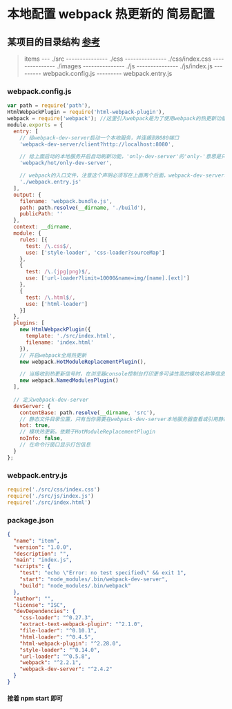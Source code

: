 # 本地配置 webpack 热更新的 简易配置

## 某项目的目录结构 [参考](https://github.com/kingvid-chan/webpack2-lessons/tree/master/lesson2)

> items --- ./src
> --------------- ./css
> --------------- ./css/index.css
> --------------- ./images
> --------------- ./js
> --------------- ./js/index.js
> --------- webpack.config.js
> --------- webpack.entry.js

### webpack.config.js

```js
var path = require('path'),
HtmlWebpackPlugin = require('html-webpack-plugin'),
webpack = require('webpack'); //这里引入webpack是为了使用webpack的热更新功能以及其他自带插件，见 module.exports.plugins
module.exports = {
  entry: [
    // 给webpack-dev-server启动一个本地服务，并连接到8080端口
    'webpack-dev-server/client?http://localhost:8080',

    // 给上面启动的本地服务开启自动刷新功能，'only-dev-server'的'only-'意思是只有当模块允许被热更新之后才有热加载，否则就是整页刷新
    'webpack/hot/only-dev-server',

    // webpack的入口文件，注意这个声明必须写在上面两个后面，webpack-dev-server才有效
    './webpack.entry.js'
  ],
  output: {
    filename: 'webpack.bundle.js',
    path: path.resolve(__dirname, './build'),
    publicPath: ''
  },
  context: __dirname,
  module: {
    rules: [{
      test: /\.css$/,
      use: ['style-loader', 'css-loader?sourceMap']
    },
    {
      test: /\.(jpg|png)$/,
      use: ['url-loader?limit=10000&name=img/[name].[ext]']
    },
    {
      test: /\.html$/,
      use: ['html-loader']
    }]
  },
  plugins: [
    new HtmlWebpackPlugin({
      template: './src/index.html',
      filename: 'index.html'
    }),
    // 开启webpack全局热更新
    new webpack.HotModuleReplacementPlugin(),

    // 当接收到热更新信号时，在浏览器console控制台打印更多可读性高的模块名称等信息
    new webpack.NamedModulesPlugin()
  ],
  
  // 定义webpack-dev-server
  devServer: {
    contentBase: path.resolve(__dirname, 'src'),
    // 静态文件目录位置，只有当你需要在webpack-dev-server本地服务器查看或引用静态文件时用到。类型：boolean | string | array, 建议使用绝对路径
    hot: true,
    // 模块热更新。依赖于HotModuleReplacementPlugin
    noInfo: false,
    // 在命令行窗口显示打包信息
  }
};
```

### webpack.entry.js

``` js
require('./src/css/index.css')
require('./src/js/index.js')
require('./src/index.html')
```

### package.json

``` json
{
  "name": "item",
  "version": "1.0.0",
  "description": "",
  "main": "index.js",
  "scripts": {
    "test": "echo \"Error: no test specified\" && exit 1",
    "start": "node_modules/.bin/webpack-dev-server",
    "build": "node_modules/.bin/webpack"
  },
  "author": "",
  "license": "ISC",
  "devDependencies": {
    "css-loader": "^0.27.3",
    "extract-text-webpack-plugin": "^2.1.0",
    "file-loader": "^0.10.1",
    "html-loader": "^0.4.5",
    "html-webpack-plugin": "^2.28.0",
    "style-loader": "^0.14.0",
    "url-loader": "^0.5.8",
    "webpack": "^2.2.1",
    "webpack-dev-server": "^2.4.2"
  }
}

```

#### 接着 npm start 即可